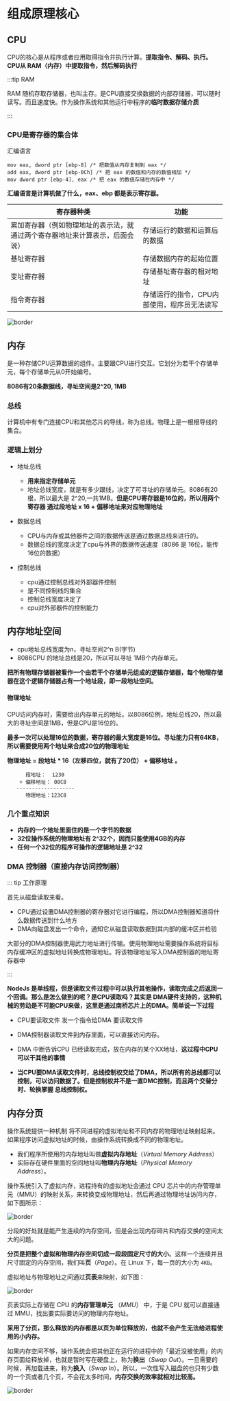 # 组成原理核心



## CPU

CPU的核心是从程序或者应用取得指令并执行计算。**提取指令、解码、执行。CPU从 RAM（内存）中提取指令，然后解码执行**

:::tip RAM

RAM 随机存取存储器，也叫主存。是CPU直接交换数据的内部存储器，可以随时读写。而且速度快。作为操作系统和其他运行中程序的**临时数据存储介质**

:::

### CPU是寄存器的集合体

汇编语言

```
mov eax, dword ptr [ebp-8] /* 把数值从内存复制到 eax */
add eax, dword ptr [ebp-0Ch] /* 把 eax 的数值和内存的数值相加 */
mov dword ptr [ebp-4], eax /* 把 eax 的数值存储在内存中 */
```

**汇编语言是计算机做了什么，eax、ebp 都是表示寄存器。**

| 寄存器种类                                                   | 功能                                        |
| ------------------------------------------------------------ | ------------------------------------------- |
| 累加寄存器（例如物理地址的表示法，就通过两个寄存器地址来计算表示，后面会说） | 存储运行的数据和运算后的数据                |
| 基址寄存器                                                   | 存储数据内存的起始位置                      |
| 变址寄存器                                                   | 存储基址寄存器的相对地址                    |
| 指令寄存器                                                   | 存储运行的指令，CPU内部使用，程序员无法读写 |



![border](https://pic2.zhimg.com/80/0ed5f597d0418269300757988c622fb1_720w.jpg?source=1940ef5c)
## 内存

是一种存储CPU运算数据的组件。主要跟CPU进行交互。它划分为若干个存储单元，每个存储单元从0开始编号。

**8086有20条数据线，寻址空间是2^20, 1MB**

### 总线

计算机中有专门连接CPU和其他芯片的导线，称为总线。物理上是一根根导线的集合。

### 逻辑上划分

* 地址总线
  * **用来指定存储单元**
  * 地址总线宽度，就是有多少跟线，决定了可寻址的存储单元。8086有20根，所以最大是 2^20,一共1MB。**但是CPU寄存器是16位的，所以用两个寄存器 通过段地址 x 16 + 偏移地址来对应物理地址**

* 数据总线

  * CPU与内存或其他器件之间的数据传送是通过数据总线来进行的。
  * 数据总线的宽度决定了cpu与外界的数据传送速度（8086 是 16位，能传16位的数据）

* 控制总线

  * cpu通过控制总线对外部器件控制
  * 是不同控制线的集合
  * 控制总线宽度决定了
  * cpu对外部器件的控制能力






## 内存地址空间

* cpu地址总线宽度为n，寻址空间2^n B(字节)
* 8086CPU 的地址总线是20，所以可以寻址 1MB个内存单元。

**把所有物理存储器被看作一个由若干个存储单元组成的逻辑存储器，每个物理存储器在这个逻辑存储器占有一个地址段，即一段地址空间。**


#### 物理地址

CPU访问内存时，需要给出内存单元的地址。以8086位例，地址总线20，所以最大的寻址空间是1MB，但是CPU是16位的。

**最多一次可以处理16位的数据，寄存器的最大宽度是16位。寻址能力只有64KB，所以需要使用两个地址来合成20位的物理地址**


**物理地址 = 段地址 * 16（左移四位，就有了20位） + 偏移地址 。**

```
      段地址：  1230
    + 偏移地址： 00C8
   -------------------
      物理地址：123C8
```





### 几个重点知识



* **内存的一个地址里面住的是一个字节的数据**
* **32位操作系统的物理地址有 2^32个，因而只能使用4GB的内存**
* **任何一个32位的程序可操作的逻辑地址是 2^32**                                                                                                                                                                                                                                                                                                                                                                                                                                                                                                                                                                                                                                                                                                                                                                                                                                                             







### DMA 控制器（直接内存访问控制器）



::: tip 工作原理

首先从磁盘读取来看。

* CPU通过设置DMA控制器的寄存器对它进行编程，所以DMA控制器知道将什么数据传送到什么地方
* DMA向磁盘发出一个命令，通知它从磁盘读取数据到其内部的缓冲区并检验

大部分的DMA控制器使用武力地址进行传输。使用物理地址需要操作系统将目标内存缓冲区的虚拟地址转换成物理地址。将该物理地址写入DMA控制器的地址寄存器中

:::



**NodeJs 是单线程，但是读取文件过程中可以执行其他操作，读取完成之后返回一个回调。那么是怎么做到的呢？是CPU读取吗？其实是 DMA硬件支持的，这种机械的劳动是不可能CPU来做，这里是通过南桥芯片上的DMA。简单说一下过程**



* CPU要读取文件 发一个指令给DMA 要读取文件

* DMA控制器读取文件到内存里面，可以直接访问内存。

* DMA 中断告诉CPU 已经读取完成，放在内存的某个XX地址，**这过程中CPU可以干其他的事情**

* **当CPU要DMA读取文件时，总线控制权交给了DMA，所以所有的总线都可以控制，可以访问数据了。但是控制权并不是一直DMC控制，而且两个交替分时、轮换掌握 总线控制权。**

  





## 内存分页



操作系统提供一种机制 将不同进程的虚拟地址和不同内存的物理地址映射起来。如果程序访问虚拟地址的时候，由操作系统转换成不同的物理地址。

- 我们程序所使用的内存地址叫做**虚拟内存地址**（*Virtual Memory Address*）
- 实际存在硬件里面的空间地址叫**物理内存地址**（*Physical Memory Address*）。

操作系统引入了虚拟内存，进程持有的虚拟地址会通过 CPU 芯片中的内存管理单元（MMU）的映射关系，来转换变成物理地址，然后再通过物理地址访问内存，如下图所示：

![border](https://pic1.zhimg.com/80/v2-0204ff048148735a260fa5f94f475f14_720w.jpg)





分段的好处就是能产生连续的内存空间，但是会出现内存碎片和内存交换的空间太大的问题。

**分页是把整个虚拟和物理内存空间切成一段段固定尺寸的大小**。这样一个连续并且尺寸固定的内存空间，我们叫**页**（*Page*）。在 Linux 下，每一页的大小为 `4KB`。

虚拟地址与物理地址之间通过**页表**来映射，如下图：

![border](https://pic3.zhimg.com/80/v2-e63c20d1bace757600fccb051a29eaf6_720w.jpg)



页表实际上存储在 CPU 的**内存管理单元** （*MMU*） 中，于是 CPU 就可以直接通过 MMU，找出要实际要访问的物理内存地址。

**采用了分页，那么释放的内存都是以页为单位释放的，也就不会产生无法给进程使用的小内存。**

如果内存空间不够，操作系统会把其他正在运行的进程中的「最近没被使用」的内存页面给释放掉，也就是暂时写在硬盘上，称为**换出**（*Swap Out*）。一旦需要的时候，再加载进来，称为**换入**（*Swap In*）。所以，一次性写入磁盘的也只有少数的一个页或者几个页，不会花太多时间，**内存交换的效率就相对比较高。**



![border](https://pic2.zhimg.com/80/v2-23f19a580a47fa6c731b32d7df6b6735_720w.jpg)









